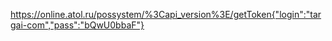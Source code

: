 https://online.atol.ru/possystem/%3Capi_version%3E/getToken{"login":"targai-com","pass":"bQwU0bbaF"}
